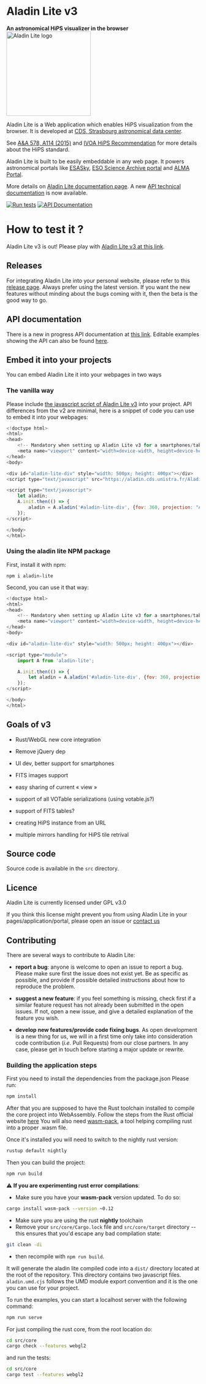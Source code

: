 # Aladin Lite v3

**An astronomical HiPS visualizer in the browser** <img src="aladin-logo.png" alt="Aladin Lite logo" width="220">

Aladin Lite is a Web application which enables HiPS visualization from the browser. It is developed at [CDS, Strasbourg astronomical data center](http://cds.unistra.fr/).

See [A&A 578, A114 (2015)](https://arxiv.org/abs/1505.02291) and [IVOA HiPS Recommendation](http://ivoa.net/documents/HiPS/index.html) for more details about the HiPS standard.

Aladin Lite is built to be easily embeddable in any web page. It powers astronomical portals like [ESASky](https://sky.esa.int/), [ESO Science Archive portal](http://archive.eso.org/scienceportal/) and [ALMA Portal](https://almascience.eso.org/asax/).

More details on [Aladin Lite documentation page](http://aladin.u-strasbg.fr/AladinLite/doc/).
A new [API technical documentation](https://cds-astro.github.io/aladin-lite/) is now available.

[![Run tests](https://github.com/cds-astro/aladin-lite/actions/workflows/test.yml/badge.svg)](https://github.com/cds-astro/aladin-lite/actions/workflows/test.yml)
[![API Documentation](https://img.shields.io/badge/docs-latest-blue.svg)](https://cds-astro.github.io/aladin-lite)

# How to test it ?

Aladin Lite v3 is out! Please play with [Aladin Lite v3 at this link](https://aladin.u-strasbg.fr/AladinLite).

## Releases

For integrating Aladin Lite into your personal website, please refer to this [release page](https://aladin.cds.unistra.fr/AladinLite/doc/release/).
Always prefer using the latest version. If you want the new features without minding about the bugs coming with it, then the beta is the good way to go.

## API documentation

There is a new in progress API documentation at [this link](https://cds-astro.github.io/aladin-lite).
Editable examples showing the API can also be found [here](https://aladin.cds.unistra.fr/AladinLite/doc/API/examples/).

## Embed it into your projects

You can embed Aladin Lite it into your webpages in two ways

### The vanilla way

Please include [the javascript script of Aladin Lite v3](https://aladin.cds.unistra.fr/AladinLite/api/v3/latest/aladin.js) into your project. API differences from the v2 are minimal, here is a snippet of code you can use to embed it into your webpages:

```js
<!doctype html>
<html>
<head>
    <!-- Mandatory when setting up Aladin Lite v3 for a smartphones/tablet usage -->
    <meta name="viewport" content="width=device-width, height=device-height, initial-scale=1.0, user-scalable=no">
</head>
<body>

<div id="aladin-lite-div" style="width: 500px; height: 400px"></div>
<script type="text/javascript" src="https://aladin.cds.unistra.fr/AladinLite/api/v3/latest/aladin.js" charset="utf-8"></script>

<script type="text/javascript">
    let aladin;
    A.init.then(() => {
        aladin = A.aladin('#aladin-lite-div', {fov: 360, projection: "AIT", cooFrame: 'equatorial', showCooGridControl: true, showSimbadPointerControl: true, showCooGrid: true});
    });
</script>

</body>
</html>
```

### Using the aladin lite NPM package

First, install it with npm:

```npm i aladin-lite```

Second, you can use it that way:

```js
<!doctype html>
<html>
<head>
    <!-- Mandatory when setting up Aladin Lite v3 for a smartphones/tablet usage -->
    <meta name="viewport" content="width=device-width, height=device-height, initial-scale=1.0, user-scalable=no">
</head>
<body>

<div id="aladin-lite-div" style="width: 500px; height: 400px"></div>

<script type="module">
    import A from 'aladin-lite';

    A.init.then(() => {
        let aladin = A.aladin('#aladin-lite-div', {fov: 360, projection: "AIT", cooFrame: 'equatorial', showCooGridControl: true, showSimbadPointerControl: true, showCooGrid: true});
    });
</script>

</body>
</html>
```

## Goals of v3

- Rust/WebGL new core integration

- Remove jQuery dep

- UI dev, better support for smartphones

- FITS images support

- easy sharing of current « view »

- support of all VOTable serializations (using votable.js?)

- support of FITS tables?

- creating HiPS instance from an URL

- multiple mirrors handling for HiPS tile retrival

## Source code

Source code is available in the ``src`` directory.

## Licence

Aladin Lite is currently licensed under GPL v3.0

If you think this license might prevent you from using Aladin Lite in your pages/application/portal, please open an issue or [contact us](mailto:cds-question@unistra.fr)

## Contributing

There are several ways to contribute to Aladin Lite:

- **report a bug**: anyone is welcome to open an issue to report a bug. Please make sure first the issue does not exist yet. Be as specific as possible, and provide if possible detailed instructions about how to reproduce the problem.

- **suggest a new feature**: if you feel something is missing, check first if a similar feature request has not already been submitted in the open issues. If not, open a new issue, and give a detailed explanation of the feature you wish.

- **develop new features/provide code fixing bugs**. As open development is a new thing for us, we will in a first time only take into consideration code contribution (_i.e._ Pull Requests) from our close partners.
In any case, please get in touch before starting a major update or rewrite.

### Building the application steps

First you need to install the dependencies from the package.json
Please run:

```bash
npm install
```

After that you are supposed to have the Rust toolchain installed
to compile the core project into WebAssembly.
Follow the steps from the Rust official website [here](https://www.rust-lang.org/learn/get-started)
You will also need [wasm-pack](https://rustwasm.github.io/wasm-pack/), a tool helping compiling rust into a proper .wasm file.

Once it's installed you will need to switch to the nightly rust version:

```bash
rustup default nightly
```

Then you can build the project:

```bash
npm run build
```

:warning: **If you are experimenting rust error compilations**:

- Make sure you have your **wasm-pack** version updated. To do so:

```bash
cargo install wasm-pack --version ~0.12
```

- Make sure you are using the rust **nightly** toolchain
- Remove your `src/core/Cargo.lock` file and `src/core/target` directory -- this ensures that you'd escape any bad compilation state:

```bash
git clean -di
```
 
-  then recompile with `npm run build`.

It will generate the aladin lite compiled code into a `dist/` directory located at the root of the repository. This directory contains two javascript files. `aladin.umd.cjs` follows the UMD module export convention and it is the one you can use for your project.

To run the examples, you can start a localhost server with the following command:

```bash
npm run serve
```

For just compiling the rust core, from the root location do:

```bash
cd src/core
cargo check --features webgl2
```

and run the tests:

```bash
cd src/core
cargo test --features webgl2
```
